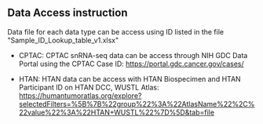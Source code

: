 ## Data Access instruction
Data file for each data type can be access using ID listed in the file "Sample_ID_Lookup_table_v1.xlsx"

* CPTAC: CPTAC snRNA-seq data can be access through NIH GDC Data Portal using the CPTAC Case ID: https://portal.gdc.cancer.gov/cases/

* HTAN: HTAN data can be access with HTAN Biospecimen and HTAN Participant ID on HTAN DCC, WUSTL Atlas: https://humantumoratlas.org/explore?selectedFilters=%5B%7B%22group%22%3A%22AtlasName%22%2C%22value%22%3A%22HTAN+WUSTL%22%7D%5D&tab=file